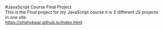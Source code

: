 #JavaScript Course Final Project <br>
This is the Final project for my JavaScript course it is 3 different JS projects in one site. <br>
https://ohshybear.github.io/index.html
